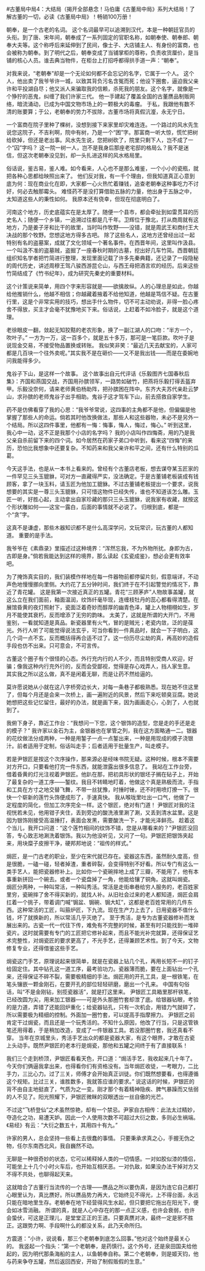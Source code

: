 #古董局中局4：大结局（揭开全部悬念！马伯庸《古董局中局》系列大结局！了解古董的一切，必读《古董局中局》！畅销100万册！

朝奉，是一个古老的名词。 这个名词最早可以追溯到汉代，本是一种朝廷官员的头衔。到了唐、宋年间，朝奉成了一系列固定的官职名称，如朝奉使、朝奉郎、朝奉大夫等。这个称呼后来延伸到了民间，像士子、大店铺主人、有身份的富商，也会被称为朝奉。到了明代之后，朝奉变成了当铺掌柜的尊称，负责收货厘价，是当铺的核心人员。谁去典当物件，在柜台上打招呼都得拱手道一声：“朝奉”。

对我来说，“老朝奉”却是一个无论如何都不会忘记的名字，它属于一个人。 这个人，他出卖了我爷爷许一城，以致其背负污名含冤而死；他设下圈套，逼迫我父亲许和平投湖自尽；他又派人来骗取我的信赖，杀死我的朋友。这个名字，就像是一个狰狞的恶鬼，纠缠了我们许家三代。 他一手建起了覆盖全国的古董赝品制贩网络，暗流涌动，已成为中国文物市场上的一颗极大的毒瘤。 于私，我跟他有数不清的账要算；于公，老朝奉的势力不拔除，古董市场将真假沆瀣，永无宁日。

一个富商在院子里种了棵树，没想到接下来家里却灾难连连。一个路过的风水先生说您这院子，不吉利啊，院中有树，乃是一个“困”字。那富商一听大惊，慌忙把树给砍掉，但还是老出事。风水先生说，您把树砍了，院里只剩下人，岂不成了一个“囚”字吗？ 这一院一树一人，岂不是我身后那座老宅邸的格局么？我不是迷信，但这次老朝奉没见到，却一头扎进这样的风水格局里。

俗话说，鉴古易，鉴人难。如今看来，人心也不是那么难鉴，一个小小的瓷瓶，就把各种心思都给映照出来了。 他们反对我，有一千个理由，但我知道真正心意到底为何：现在商业化在即，大家都一心火热忙着赚钱，追查老朝奉这种事吃力不讨好，何必去触那霉头。 难怪药不是没打算借助五脉的力量，他出身于五脉之中，太知道这些人的秉性如何。 我原本还有侥幸，但现在彻底明白了。

河南这个地方，历史底蕴实在是太厚了。随便一个县市，都会牵扯到如雷贯耳的历史名人；随便一个乡镇，一追溯过往都是几千年。卫辉位于豫北，打从商周就有这地方，乃是姜子牙和比干的故里，当时叫作牧野——没错，就是周武王和商纣王大决战的那个牧野。您想这地方得多古吧。 除了这些名人，这地方还曾经出过一起特别有名的盗墓案，成就了文化领域一个著名事件。在西晋年间，这里叫作汲县。一个叫汲不准的盗墓贼，盗掘了一座春秋时期的古墓，挖出好几车竹简。西晋朝廷组织知名学者把竹简进行整理，发现里面记载了许多先秦典籍，还记录了一段隐秘的周代历史，讲述周穆王驾八骏西游昆仑山，与西王母把酒言欢的经历。后来这些竹简结成了《竹书纪年》，成为研究先秦史的重要材料。

这个计策说来简单，用四个字来形容就是——欲擒故纵。人的心理总是如此，你越给他推销什么，他越不相信；你越藏着掖着不给他知道，他越是笃信不疑。在古董行里，这是个非常实用的技巧，想出手什么物件，切不可主动劝说，非得一脸心疼舍不得放，买主才会毫不犹豫地买下来。俗话说，上赶着不如冷脸子，就是这个道理。

老徐眼皮一翻，敛起无知狡黠的老农形象，换了一副江湖人的口吻：“半方一个，吹叶子。” 一方为一万，这一百多个，就是五十多万，那可是一笔巨款。吹叶子是说现金交易，不接受物品置换或转账。 我似笑非笑：“最近几天去献宝的，人家可都是几百块一个往外卖呢。”其实我不是在砸价——又不是我出钱——而是在委婉地问我能得多少。

鬼谷子下山，是这样一个故事。 这个故事出自元代评话《乐毅图齐七国春秋后集》：齐国和燕国交战，齐国用孙膑领军，一路势如破竹，把燕将乐毅打得丢盔弃甲。乐毅没奈何，请来老师黄伯杨助阵，把孙膑困在阵中。东齐大夫苏代亲赴云梦山，求孙膑的老师鬼谷子出手相助。鬼谷子这才驾车下山，前去搭救自家学生。

药不是仿佛看穿了我的心思：“我爷爷常说，这四事的主角都不是他，但偏偏是他掌握了那些人的命运。倘若其时他改换做法，那些人和这些器物，未必不是另外一个结局。所以这四件事里，他都有一悔：悔事，悔人，悔过，悔心。” 听到这里，我心中一动，这不正是我那个小店的名字吗？ 我的小店叫作四悔斋，用的乃是我父亲自杀前留下来的四个词。如今居然在药家子弟口中听到，看来这“四悔”的来历，恐怕比我想象中还要复杂。不知药来和我父亲许和平之间，还有什么特别的瓜葛。

今天这手法，也是从一本书上看来的。曾经有个古董店老板，想去谋夺某玉匠家的一件罕见三头玉貔貅，可对方一直藏得严实，没法确定。于是古董铺老板装成有钱顾客，拿了一块玉料，请玉匠为他加工貔貅。不过古董铺老板提出一个要求，说我想要的其实是一尊三头玉貔貅，只可惜这物件已经失传，谁也不知道该怎么雕。玉匠一听，好胜心起，主动拿出自家珍藏的那只三头玉貔貅，说我家有收藏，就按这个形状雕如何——这宝一露白，后面的事情就不必说了。 归根到底，都是一个“贪”字。

这真不是谦虚，那些木器知识都不是什么高深学问，文玩常识，玩古董的人都知道。 重要的是手法。

我爷爷在《素鼎录》里描述过这种境界：“浑然忘我，不为外物所扰。身即为古，古即是身。”倘若我能达到这样的境界，那么读起《玄瓷成鉴》，想必会更有效率吧。

为了掩饰真实目的，我们装模作样地在每一件器物前都停留片刻，假意端详，不动声色地慢慢挪向里侧。大约花了五分钟时间，我们终于在不引起警觉的情况下，靠近了青花罐。 这是我第一次接近真正的五罐。青花“三顾茅庐”人物故事盖罐，就这么立在我们面前，釉面温润，纹饰纤毫毕现，连缠枝牡丹的蕊心都看得清楚。在展馆昏黄的夜灯照射下，瓷面泛着奇妙而醇厚的幽青色泽，罐上人物栩栩如生，岁月不能使其衰朽，反而增添了无穷的韵味。 太美了，这就是所谓的大开门，不用鉴别，一看就知道是真品。新瓷器里有火气，冒的是贼光；老瓷内敛，泛的是葆光。外行人听了可能觉得说法玄乎，可当你看到一件真品时，就会一下子明白，这几个词一点不玄，反而概括得再合适不过了。这一份历尽尘劫的真，再高妙的造假手段也仿不出来。只可意会，不可言传。

古董这个圈子有个很怪的心态。外行充内行的人不少，而且特别受商人欢迎，好骗；像我这种内行充外行的，反而会受鄙视，觉得是存心戏弄人，挡人家生意。 其实我之所以这么做，真不是闲着无聊，而是让药不然给逼的。

莫许愿说她从小就在这八字桥旁边长大，对每一条巷子都极熟悉。现在她不住这里了，但每个月还是会来一次桥上，画一遍附近的风景，然后下来吃顿臭豆腐。她说她想把这些记忆留住，最好的办法，就是画下来，因为画画走心，心到了，人也就到了。

我俯下身子，靠近工作台：“我想问一下您，这个银饰的造型，您是走的手还是走的模子？” 我许家以金石为主，金银器也在掌管之列，我在这方面略通一二。银器的花纹做法分成两种，一种是用錾子一点一点錾出来，一种是用现成的模子浇银汁。前者适用于定制，俗话叫走手；后者适用于批量生产，叫走模子。

若是尹银匠是按这个次序操作，那来源必是经味书院无疑。这种时候，根本不需要对方开口，只要看他打完一件东西，就能泄露出很多信息了。 我站在工作台旁，借着昏黄的灯光注视着尹银匠。他趴在那，把初具形状的银坯子搁在砧子上，开始了最复杂的一道工序——錾纹。我目不转睛地盯着，他做这个真是熟极而流，手指和工具在方寸之地交替飞舞，不带一丝犹豫，时捶时锉，还不时用喷灯撩一下。很快一个崭新的莲竹头饰便成形了，手速真快。 我从喉咙里吐出一口气，他做了一定程度的简化，但加工次序完全一样。这个银匠，绝对有门道！ 尹银匠对我的注视恍若未见，他用钳子夹住，丢到旁边的酸洗液里涮了涮，又丢到清水盆里。这是因为银饰刚接受高温捶打，表面会发黑，需要酸洗一下，才能光泽鲜亮。 趁着这个当儿，我开口问道：“这个莲竹相间的纹饰不错，您是从哪看来的？”尹银匠没回答，专心致志地涮洗着银饰。我以为他没听见，又问了一句。尹银匠把银饰夹起来，用块糜子皮擦干净，硬邦邦地说：“祖传的样式。”

焗匠，是一门古老的职业，至少在宋代就已存在。瓷器这东西，虽然耐久度高，但是很脆，一磕一碰，轻者掉渣，重者碎裂，会变得特别不好看。所以专门有这么一类手艺人，能把瓷器修补上。比如你一个瓷碗摔地上成了三瓣，不能用了，他有本事重新拼回一个碗去。或者一个瓷盘掉了一角，他能给镶了铜角。这就叫焗瓷。 焗匠分两种，一种叫常活，一种叫秀活。常活是走街串巷给穷人服务的，老百姓家里穷，瓷碗摔了舍不得买新的，就找人补。从旧社会过来的老人都知道，焗匠会肩扛着一个挑子，带着调门喊“锔盆、锔碗、锔大缸”，这都是老百姓常用的几件东西。这种常活的工匠，叫箍炉匠，下九流。现在生产力上去了，日用瓷器不值什么钱，坏了就换新的，所以常活几乎灭绝了。 至于秀活，是专为古董瓷器修补而发展出来的。古瓷一代一代往下传，难免有不完整的时候，甚至有时只能找到一堆碎瓷片。这时就需要有专门的工匠把它修补起来，而且不能光补完就算，还得保证艺术完整性，对焗瓷匠的要求更高了，不光手艺，还得兼顾艺术性。到了今天，文物修复专业，还得借鉴这些手艺。

焗瓷这门手艺，原理说起来很简单，就是在瓷器上钻几个孔，再用长短不一的钉子给固定住。其中钻孔这一道工序，最考验功力。瓷器薄而脆，要在上面钻出一个孔来，还得保证不碎不裂，需要极精细的手法。焗匠用的开孔工具，是一根铁笔，在笔头镶嵌一颗金刚石，在要开孔的部位轻轻研磨，磨出一个孔来。 中国有句俗话，叫“不是金刚钻，别揽瓷器活”，就是打这里来。 尹银匠工具箱里那杆铁笔，已经改圆为尖，用来加工银器——可是外头那圈竹套却泄了底。给银器钻眼，考验的是力道，弄错了还能回炉重化；给瓷器钻孔，只有一次机会，用错力气就碎了，所以需要极为精细的控制。外面加一圈竹套，可以提高手指摩擦力。 尹银匠之前肯定干过焗瓷，而且还是一个玩秀活的。不知什么原因，他改了行当，只是这管铁笔还用得着，于是稍加改造，变成了一件银器工具。若没那圈竹套，我还真看不穿。 当年在京城里头，秀活手艺出众的都是瓷器大家，有这个眼界，才敢在古瓷上头动手。既然尹银匠的老本行是焗瓷，那他和五罐之间终于有了直接联系！

我们三个走到桥顶，尹银匠看看天色，开口道：“焗活手艺，我收起来几十年了。今天你们俩逼我拿出来，也得看你们有资格没有。当年焗匠收徒，一考眼力，二比手力，三比心力。过了三关，师傅才会开始真正训徒。你们既然想要看，也得遵循这个规矩。比过三关，谁胜数多，我就答应谁的要求。” 说这话的时候，尹银匠的背不由自主地挺直了，气质为之一变。刚才那个有着精神隐疾、脾气暴躁而又怯弱的人不见了。阳光照耀下，尹银匠微眯的双眼透出一丝自傲的光芒。

不过这“飞桥登仙”之术虽然惊艳，却有一个禁忌。尹家自古相传：此法太过精妙，夺造化之功，易遭天妒。因此一个人使用次数不可超过大衍之数，多则必生祸端。《易经》有云：“大衍之数五十，其用四十有九。”

许家的男人，总会坚持一些看上去很蠢的事情。 只要秉承求真之心，手握无伪之物，任尔东南西北风，我自巍然不动。

无聊是一种很奇妙的状态，它可以稀释掉人类的一切情感。一对如胶似漆的情侣，可能坐上十几个小时火车后，也开始互相厌恶。一对仇敌，如果没办法干掉对方又不得不共处，也聊得起天来。

这就暗合了古董行当流传的一个古理——赝品之所以要伪真，是因为连它自己都打心眼里认为，真比赝好。所以赝品势力再大，它始终见不得光，上不得台面，永远只能在暗地里生存。老朝奉在地下经营得风生水起，但只要把它拖出在阳光下，便会如冰雪消融。 所谓的真，就是人心中存在的那一点正义感，也许会衰弱，也许会蛰伏，可这是正理儿，是堂堂正正的王道。只要真赝对决，最终一定是邪不胜正。这跟势力啊、手段啊什么的都没关系，此乃天命所归。

方震道：“小许，说说看，那三个老朝奉到底怎么回事。”他对这个始终是最关心的。 我竖起一个指头：“第一个老朝奉，是药慎行。这个外号，还是泉田国夫给他起的，因为明代那条海船的主人，以鱼朝奉自称。第二个老朝奉，则是姬天钧，他与药来争夺五罐，然后返回西安，开始了制假贩假的生意。”

